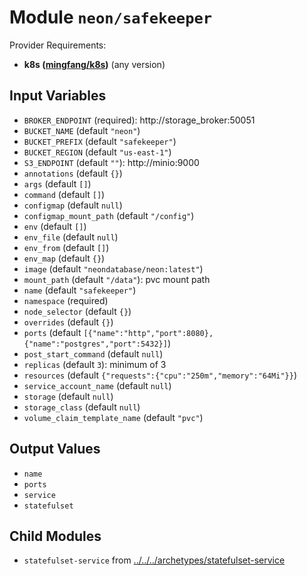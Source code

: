 
# Module `neon/safekeeper`

Provider Requirements:
* **k8s ([mingfang/k8s](https://registry.terraform.io/providers/mingfang/k8s/latest))** (any version)

## Input Variables
* `BROKER_ENDPOINT` (required): http://storage_broker:50051
* `BUCKET_NAME` (default `"neon"`)
* `BUCKET_PREFIX` (default `"safekeeper"`)
* `BUCKET_REGION` (default `"us-east-1"`)
* `S3_ENDPOINT` (default `""`): http://minio:9000
* `annotations` (default `{}`)
* `args` (default `[]`)
* `command` (default `[]`)
* `configmap` (default `null`)
* `configmap_mount_path` (default `"/config"`)
* `env` (default `[]`)
* `env_file` (default `null`)
* `env_from` (default `[]`)
* `env_map` (default `{}`)
* `image` (default `"neondatabase/neon:latest"`)
* `mount_path` (default `"/data"`): pvc mount path
* `name` (default `"safekeeper"`)
* `namespace` (required)
* `node_selector` (default `{}`)
* `overrides` (default `{}`)
* `ports` (default `[{"name":"http","port":8080},{"name":"postgres","port":5432}]`)
* `post_start_command` (default `null`)
* `replicas` (default `3`): minimum of 3
* `resources` (default `{"requests":{"cpu":"250m","memory":"64Mi"}}`)
* `service_account_name` (default `null`)
* `storage` (default `null`)
* `storage_class` (default `null`)
* `volume_claim_template_name` (default `"pvc"`)

## Output Values
* `name`
* `ports`
* `service`
* `statefulset`

## Child Modules
* `statefulset-service` from [../../../archetypes/statefulset-service](../../../archetypes/statefulset-service)


